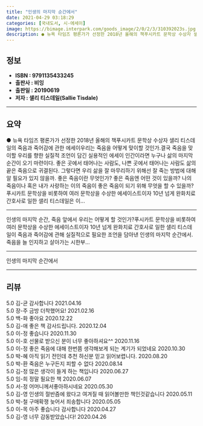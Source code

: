```yaml
---
title: "인생의 마지막 순간에서"
date: 2021-04-29 03:18:29
categories: [국내도서, 시-에세이]
image: https://bimage.interpark.com/goods_image/2/0/2/3/310392023s.jpg
description: ● 뉴욕 타임즈 평론가가 선정한 2018년 올해의 책푸시카트 문학상 수상자 샐리 티스데일의 죽음과 죽어감에 관한 에세이우리는 죽음을 어떻게 맞이할 것인가.결국 죽음을 맞이할 우리를 향한 실질적 조언이 담긴 실용적인 에세이 인간이라면 누구나 삶의 마지막 순간이 오기 마련이다. 좋은 곳에
---
```


## **정보**

- **ISBN : 9791135433245**
- **출판사 : 비잉**
- **출판일 : 20190619**
- **저자 : 샐리 티스데일(Sallie Tisdale)**

------



## **요약**

●  뉴욕 타임즈 평론가가 선정한 2018년 올해의 책푸시카트 문학상 수상자 샐리 티스데일의 죽음과 죽어감에 관한 에세이우리는 죽음을 어떻게 맞이할 것인가.결국 죽음을 맞이할 우리를 향한 실질적 조언이 담긴 실용적인 에세이 인간이라면 누구나 삶의 마지막 순간이 오기 마련이다. 좋은 곳에서 태어나는 사람도, 나쁜 곳에서 태어나는 사람도 삶의 끝은 죽음으로 귀결된다. 그렇다면 우리 삶을 잘 마무리하기 위해선 잘 죽는 방법에 대해 알 필요가 있지 않을까. 좋은 죽음이란 무엇인가? 좋은 죽음엔 어떤 것이 있을까? 나의 죽음이나 혹은 내가 사랑하는 이의 죽음이 좋은 죽음이 되기 위해 무엇을 할 수 있을까? 푸시카트 문학상을 비롯하여 여러 문학상을 수상한 에세이스트이자 10년 넘게 완화치료 간호사로 일한 샐리 티스데일은 이...

------

인생의 마지막 순간, 죽음 앞에서 우리는 어떻게 할 것인가?푸시카트 문학상을 비롯하여 여러 문학상을 수상한 에세이스트이자 10년 넘게 완화치료 간호사로 일한 샐리 티스데일이 죽음과 죽어감에 관해 실질적으로 필요한 조언을 담아낸 인생의 마지막 순간에서. 죽음을 늘 인지하고 살아가는 시한부... 

------


인생의 마지막 순간에서 

------


## **리뷰** 

5.0 김-균 감사합니다 2021.04.16 <br/>5.0 장-주 금방 더착했어요! 2021.02.16 <br/>5.0 백-화 좋아요  2020.12.22 <br/>5.0 김-애 좋은 책 감사드립니다. 2020.12.04 <br/>5.0 이-정 좋습니다 2020.11.30 <br/>5.0 이-호 선물로 받으신 분이 너무 좋아하셔요^^  2020.11.16 <br/>5.0 이-정 좋은 죽음에 대해 한번쯤 생각해보게 되는 계기가 되었네요 2020.10.30 <br/>5.0 박-혜 아직 읽기 전인데 추천 하신분 믿고 읽어보렵니다. 2020.08.20 <br/>5.0 박-환 죽음은 누구든지 피할 수 없다 2020.08.14 <br/>5.0 김-정 많은 생각이 들게 하는 책입니다 2020.06.27 <br/>5.0 임-희 정말 필요한 책 2020.06.07 <br/>5.0 서-정 어머니께서좋아하시네요 2020.05.30 <br/>5.0 김-영 인생의 절반즘에 왔다고 여겨질 때 읽어볼만한 책인것같습니다 2020.05.11 <br/>5.0 박-철 구매확쟁 늦어서 죄송합니다 2020.05.05 <br/>5.0 이-목 아주 좋습니다 감사합니다 2020.04.27 <br/>5.0 김-영 너무 감동받았습니다! 2020.04.26 <br/>